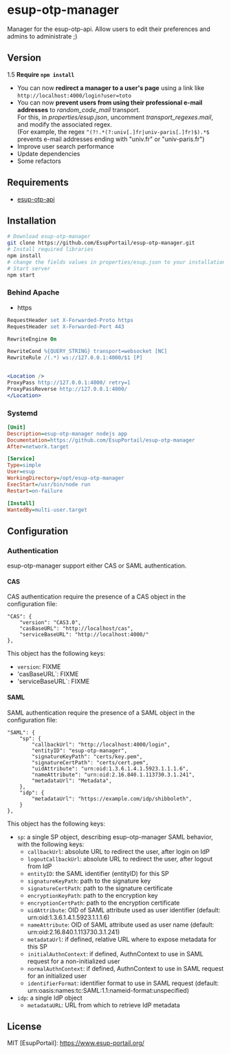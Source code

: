 # esup-otp-manager

Manager for the esup-otp-api. Allow users to edit their preferences and admins to administrate ;)

## Version

1.5 **Require `npm install`**

- You can now **redirect a manager to a user's page** using a link like `http://localhost:4000/login?user=toto`
- You can now **prevent users from using their professional e-mail addresses** to *random_code_mail* transport.<br />
For this, in *properties/esup.json*, uncomment *transport_regexes.mail*, and modify the associated regex.<br />
(For example, the regex `^(?!.*(?:univ[.]fr|univ-paris[.]fr)$).*$` prevents e-mail addresses ending with "univ.fr" or "univ-paris.fr")
- Improve user search performance
- Update dependencies
- Some refactors

## Requirements

- [esup-otp-api](https://github.com/EsupPortail/esup-otp-api)

## Installation

```sh
# Download esup-otp-manager
git clone https://github.com/EsupPortail/esup-otp-manager.git
# Install required libraries
npm install
# change the fields values in properties/esup.json to your installation, some explanations are in `#how_to` attributes
# Start server
npm start
```

### Behind Apache

- https

```apache
RequestHeader set X-Forwarded-Proto https
RequestHeader set X-Forwarded-Port 443

RewriteEngine On

RewriteCond %{QUERY_STRING} transport=websocket [NC]
RewriteRule /(.*) ws://127.0.0.1:4000/$1 [P]


<Location />
ProxyPass http://127.0.0.1:4000/ retry=1
ProxyPassReverse http://127.0.0.1:4000/
</Location>
```

### Systemd

```ini
[Unit]
Description=esup-otp-manager nodejs app
Documentation=https://github.com/EsupPortail/esup-otp-manager
After=network.target

[Service]
Type=simple
User=esup
WorkingDirectory=/opt/esup-otp-manager
ExecStart=/usr/bin/node run
Restart=on-failure

[Install]
WantedBy=multi-user.target
```

## Configuration

### Authentication

esup-otp-manager support either CAS or SAML authentication.

#### CAS

CAS authentication require the presence of a CAS object in the configuration file:
```
"CAS": {
    "version": "CAS3.0",
    "casBaseURL": "http://localhost/cas",
    "serviceBaseURL": "http://localhost:4000/"
},
```

This object has the following keys:
- `version`: FIXME
- 'casBaseURL`: FIXME
- 'serviceBaseURL`: FIXME

#### SAML

SAML authentication require the presence of a SAML object in the configuration file:

```
"SAML": {
    "sp": {
        "callbackUrl": "http://localhost:4000/login",
        "entityID": "esup-otp-manager",
        "signatureKeyPath": "certs/key.pem",
        "signatureCertPath": "certs/cert.pem",
        "uidAttribute": "urn:oid:1.3.6.1.4.1.5923.1.1.1.6",
        "nameAttribute": "urn:oid:2.16.840.1.113730.3.1.241",
        "metadataUrl": "Metadata",
    },
    "idp": {
        "metadataUrl": "https://example.com/idp/shibboleth",
    }
},
```

This object has the following keys:
- `sp`: a single SP object, describing esup-otp-manager SAML behavior, with the following keys:
    - `callbackUrl`: absolute URL to redirect the user, after login on IdP
    - `logoutCallbackUrl`: absolute URL to redirect the user, after logout from IdP
    - `entityID`: the SAML identifier (entityID) for this SP
    - `signatureKeyPath`: path to the signature key
    - `signatureCertPath`: path to the signature certificate
    - `encryptionKeyPath`: path to the encryption key
    - `encryptionCertPath`: path to the encryption certificate
    - `uidAttribute`: OID of SAML attribute used as user identifier (default: urn:oid:1.3.6.1.4.1.5923.1.1.1.6)
    - `nameAttribute`: OID of SAML attribute used as user name (default: urn:oid:2.16.840.1.113730.3.1.241)
    - `metadataUrl`: if defined, relative URL where to expose metadata for this SP
    - `initialAuthnContext`: if defined, AuthnContext to use in SAML request for a non-initialized user
    - `normalAuthnContext`: if defined, AuthnContext to use in SAML request for an initialized user
    - `identifierFormat`: identifier format to use in SAML request (default: urn:oasis:names:tc:SAML:1.1:nameid-format:unspecified)
- `idp`: a single IdP object
    - `metadataURL`: URL from which to retrieve IdP metadata

## License

MIT
   [EsupPortail]: <https://www.esup-portail.org/>
